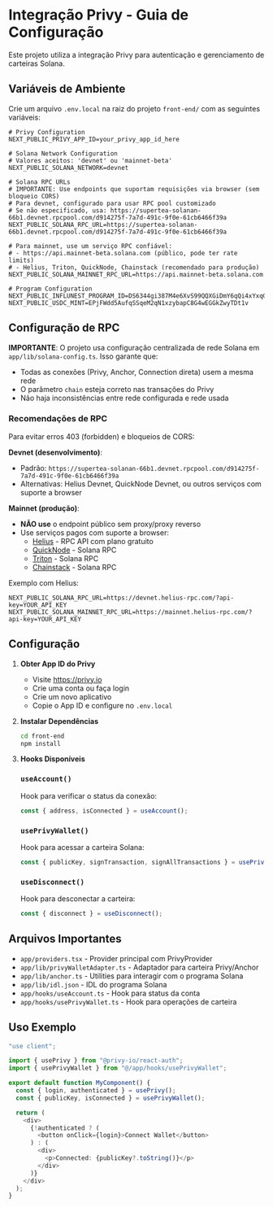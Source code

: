 # Integração Privy - Guia de Configuração

Este projeto utiliza a integração Privy para autenticação e gerenciamento de carteiras Solana.

## Variáveis de Ambiente

Crie um arquivo `.env.local` na raiz do projeto `front-end/` com as seguintes variáveis:

```env
# Privy Configuration
NEXT_PUBLIC_PRIVY_APP_ID=your_privy_app_id_here

# Solana Network Configuration
# Valores aceitos: 'devnet' ou 'mainnet-beta'
NEXT_PUBLIC_SOLANA_NETWORK=devnet

# Solana RPC URLs
# IMPORTANTE: Use endpoints que suportam requisições via browser (sem bloqueio CORS)
# Para devnet, configurado para usar RPC pool customizado
# Se não especificado, usa: https://supertea-solanan-66b1.devnet.rpcpool.com/d914275f-7a7d-491c-9f0e-61cb6466f39a
NEXT_PUBLIC_SOLANA_RPC_URL=https://supertea-solanan-66b1.devnet.rpcpool.com/d914275f-7a7d-491c-9f0e-61cb6466f39a

# Para mainnet, use um serviço RPC confiável:
# - https://api.mainnet-beta.solana.com (público, pode ter rate limits)
# - Helius, Triton, QuickNode, Chainstack (recomendado para produção)
NEXT_PUBLIC_SOLANA_MAINNET_RPC_URL=https://api.mainnet-beta.solana.com

# Program Configuration
NEXT_PUBLIC_INFLUNEST_PROGRAM_ID=DS6344gi387M4e6XvS99QQXGiDmY6qQi4xYxqGUjFbB3
NEXT_PUBLIC_USDC_MINT=EPjFWdd5AufqSSqeM2qN1xzybapC8G4wEGGkZwyTDt1v
```

## Configuração de RPC

**IMPORTANTE**: O projeto usa configuração centralizada de rede Solana em `app/lib/solana-config.ts`. Isso garante que:
- Todas as conexões (Privy, Anchor, Connection direta) usem a mesma rede
- O parâmetro `chain` esteja correto nas transações do Privy
- Não haja inconsistências entre rede configurada e rede usada

### Recomendações de RPC

Para evitar erros 403 (forbidden) e bloqueios de CORS:

**Devnet (desenvolvimento)**:
- Padrão: `https://supertea-solanan-66b1.devnet.rpcpool.com/d914275f-7a7d-491c-9f0e-61cb6466f39a`
- Alternativas: Helius Devnet, QuickNode Devnet, ou outros serviços com suporte a browser

**Mainnet (produção)**:
- **NÃO use** o endpoint público sem proxy/proxy reverso
- Use serviços pagos com suporte a browser:
  - [Helius](https://www.helius.dev/) - RPC API com plano gratuito
  - [QuickNode](https://www.quicknode.com/) - Solana RPC
  - [Triton](https://triton.one/) - Solana RPC
  - [Chainstack](https://chainstack.com/) - Solana RPC

Exemplo com Helius:
```env
NEXT_PUBLIC_SOLANA_RPC_URL=https://devnet.helius-rpc.com/?api-key=YOUR_API_KEY
NEXT_PUBLIC_SOLANA_MAINNET_RPC_URL=https://mainnet.helius-rpc.com/?api-key=YOUR_API_KEY
```

## Configuração

1. **Obter App ID do Privy**
   - Visite https://privy.io
   - Crie uma conta ou faça login
   - Crie um novo aplicativo
   - Copie o App ID e configure no `.env.local`

2. **Instalar Dependências**
   ```bash
   cd front-end
   npm install
   ```

3. **Hooks Disponíveis**

   ### `useAccount()`
   Hook para verificar o status da conexão:
   ```typescript
   const { address, isConnected } = useAccount();
   ```

   ### `usePrivyWallet()`
   Hook para acessar a carteira Solana:
   ```typescript
   const { publicKey, signTransaction, signAllTransactions } = usePrivyWallet();
   ```

   ### `useDisconnect()`
   Hook para desconectar a carteira:
   ```typescript
   const { disconnect } = useDisconnect();
   ```

## Arquivos Importantes

- `app/providers.tsx` - Provider principal com PrivyProvider
- `app/lib/privyWalletAdapter.ts` - Adaptador para carteira Privy/Anchor
- `app/lib/anchor.ts` - Utilities para interagir com o programa Solana
- `app/lib/idl.json` - IDL do programa Solana
- `app/hooks/useAccount.ts` - Hook para status da conta
- `app/hooks/usePrivyWallet.ts` - Hook para operações de carteira

## Uso Exemplo

```typescript
"use client";

import { usePrivy } from "@privy-io/react-auth";
import { usePrivyWallet } from "@/app/hooks/usePrivyWallet";

export default function MyComponent() {
  const { login, authenticated } = usePrivy();
  const { publicKey, isConnected } = usePrivyWallet();

  return (
    <div>
      {!authenticated ? (
        <button onClick={login}>Connect Wallet</button>
      ) : (
        <div>
          <p>Connected: {publicKey?.toString()}</p>
        </div>
      )}
    </div>
  );
}
```
